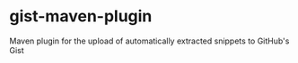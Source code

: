 gist-maven-plugin
=================

Maven plugin for the upload of automatically extracted snippets to GitHub's Gist
